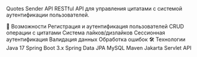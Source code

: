 Quotes Sender API
RESTful API для управления цитатами с системой аутентификации пользователей.

🚀 Возможности
Регистрация и аутентификация пользователей
CRUD операции с цитатами
Система лайков/дизлайков
Сессионная аутентификация
Валидация данных
Обработка ошибок
🛠 Технологии
Java 17
Spring Boot 3.x
Spring Data JPA
MySQL
Maven
Jakarta Servlet API
